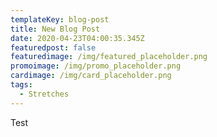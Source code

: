 ```yaml
---
templateKey: blog-post
title: New Blog Post
date: 2020-04-23T04:00:35.345Z
featuredpost: false
featuredimage: /img/featured_placeholder.png
promoimage: /img/promo_placeholder.png
cardimage: /img/card_placeholder.png
tags:
  - Stretches
---
```

Test